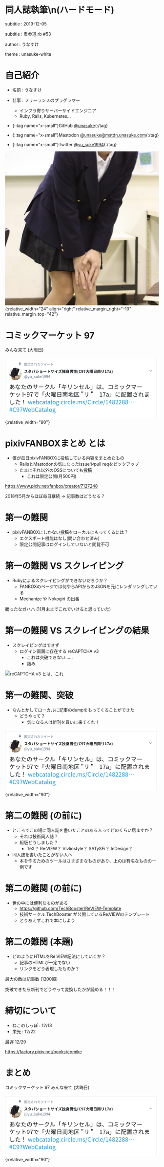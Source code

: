 # 同人誌執筆\\n(ハードモード)
subtitle
: 2019-12-05

subtitle
: 表参道.rb #53

author
: うなすけ

theme
: unasuke-white

# 自己紹介
- 名前 : うなすけ
- 仕事 : フリーランスのプラグラマー
  - インフラ寄りサーバーサイドエンジニア
  - Ruby, Rails, Kubernetes...

- {::tag name="x-small"}GitHub [@unasuke](https://github.com/unasuke){:/tag}
- {::tag name="x-small"}Mastodon [@unasuke@mstdn.unasuke.com](https://mstdn.unasuke.com/@unasuke){:/tag}
- {::tag name="x-small"}Twitter [@yu\_suke1994](https://twitter.com/yu_suke1994){:/tag}

![](img/icon_raw.jpg){:relative_width="24" align="right" relative_margin_right="-10" relative_margin_top="42"}

# コミックマーケット 97
みんな来て (大晦日)

![](img/comiket_tweet.png){:relative_width="90"}

# pixivFANBOXまとめ とは
- 僕が毎日pixivFANBOXに投稿している内容をまとめたもの
  - RailsとMastodonの気になったissueやpull reqをピックアップ
  - たまにそれ以外のOSSについても投稿
    - これは限定公開(月500円)

<https://www.pixiv.net/fanbox/creator/7127248>

2018年5月からほぼ毎日継続 → 記事数はどうなる？

# 第一の難関
- pixivFANBOXにしかない投稿をローカルにもってくるには？
  - エクスポート機能はなし(問い合わせ済み)
  - 限定公開記事はログインしていないと閲覧不可

# 第一の難関 VS スクレイピング
- Rubyによるスクレイピングができないだろうか？
  - FANBOXのページでは何やらAPIからのJSONを元にレンダリングしている
  - Mechanize や Nokogiri の出番

勝ったなガハハ (11月末までこれでいけると思っていた)

# 第一の難関 VS スクレイピングの結果
- スクレイピングはできず
  - ログイン画面に存在する reCAPTCHA v3
    - これは突破できない……
    - 詰み

![reCAPTCHA v3 とは、これ](https://developers.google.com/recaptcha/images/newCaptchaAnchor.gif)

# 第一の難関、突破
- なんとかしてローカルに記事のdumpをもってくることができた
  - どうやって？
    - 気になる人は新刊を買いに来てくれ！

![](img/comiket_tweet.png){:relative_width="90"}

# 第二の難関 (の前に)
- ところでこの場に同人誌を書いたことのある人ってどのくらい居ますか？
  - それは技術同人誌？
  - 組版どうしました？
    - TeX？ Re:VIEW？ Vivliostyle？ SATySFi？ InDesign？
- 同人誌を書いたことがない人へ
  - 本を作るためのツールはさまざまなものがあり、上のは有名なものの一例です

# 第二の難関 (の前に)
- 世の中には便利なものがある
  - <https://github.com/TechBooster/ReVIEW-Template>
  - 技術サークル TechBooster が公開しているRe:VIEWのテンプレート
  - とりあえずこれで本にしよう

# 第二の難関 (本題)
- どのようにHTMLをRe:VIEW記法にしていくか？
  - 記事のHTMLが一定でない
  - リンクをどう表現したものか？

最大の敵は記事数 (1200超)

突破できたら新刊でどうやって変換したかが読める！！！

# 締切について
- ねこのしっぽ : 12/13
- 栄光 : 12/22

最遅 12/29

<https://factory.pixiv.net/books/comike>

# まとめ
コミックマーケット 97 みんな来て (大晦日)

![](img/comiket_tweet.png){:relative_width="90"}
